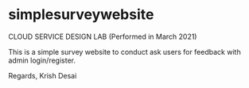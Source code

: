 # simplesurveywebsite
CLOUD SERVICE DESIGN LAB (Performed in March 2021)

This is a simple survey website to conduct ask users for feedback with admin login/register. 

Regards,
Krish Desai
